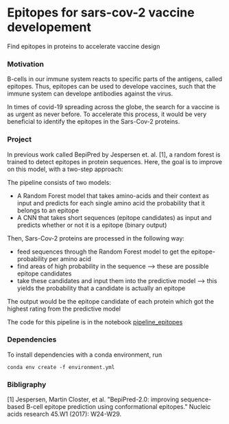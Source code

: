 # Epitopes for sars-cov-2 vaccine developement

Find epitopes in proteins to accelerate vaccine design

### Motivation

B-cells in our immune system reacts to specific parts of the antigens, called epitopes. Thus, epitopes can be used to develope vaccines, such that the immune system can develope antibodies against the virus.

In times of covid-19 spreading across the globe, the search for a vaccine is as urgent as never before. To accelerate this process, it would be very beneficial to identify the epitopes in the Sars-Cov-2 proteins.

### Project

In previous work called BepiPred by Jespersen et. al. [1], a random forest is trained to detect epitopes in protein sequences. Here, the goal is to improve on this model, with a two-step approach:

The pipeline consists of two models:

* A Random Forest model that takes amino-acids and their context as input and predicts for each single amino acid the probability that it belongs to an epitope
* A CNN that takes short sequences (epitope candidates) as input and predicts whether or not it is a epitope (binary output)

Then, Sars-Cov-2 proteins are processed in the following way:

* feed sequences through the Random Forest model to get the epitope-probability per amino acid
* find  areas of high probability in the sequence --> these are possible epitope candidates
* take these candidates and input them into the predictive model --> this yields the probability that a candidate is actually an epitope

The output would be the epitope candidate of each protein which got the highest rating from the predictive model

The code for this pipeline is in the notebook [pipeline_epitopes](https://github.com/NinaWie/sars_cov_2_epitopes/blob/master/pipeline_epitopes.ipynb)

### Dependencies

To install dependencies with a conda environment, run

```
conda env create -f environment.yml
```


### Bibligraphy

[1] Jespersen, Martin Closter, et al. "BepiPred-2.0: improving sequence-based B-cell epitope prediction using conformational epitopes." Nucleic acids research 45.W1 (2017): W24-W29.